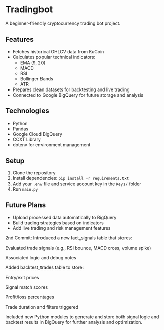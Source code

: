 # Tradingbot

A beginner-friendly cryptocurrency trading bot project.

## Features

- Fetches historical OHLCV data from KuCoin
- Calculates popular technical indicators:
  - EMA (9, 20)
  - MACD
  - RSI
  - Bollinger Bands
  - ATR
- Prepares clean datasets for backtesting and live trading
- Connected to Google BigQuery for future storage and analysis

## Technologies

- Python
- Pandas
- Google Cloud BigQuery
- CCXT Library
- dotenv for environment management

## Setup

1. Clone the repository
2. Install dependencies: `pip install -r requirements.txt`
3. Add your `.env` file and service account key in the `Keys/` folder
4. Run `main.py`

## Future Plans

- Upload processed data automatically to BigQuery
- Build trading strategies based on indicators
- Add live trading and risk management features



2nd Commit:
Introduced a new fact_signals table that stores:

Evaluated trade signals (e.g., RSI bounce, MACD cross, volume spike)

Associated logic and debug notes

Added backtest_trades table to store:

Entry/exit prices

Signal match scores

Profit/loss percentages

Trade duration and filters triggered

Included new Python modules to generate and store both signal logic and backtest results in BigQuery for further analysis and optimization.




